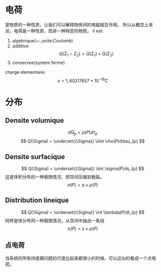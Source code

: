 # 电荷
是物质的一种性质，让我们可以解释物体间的电磁相互作用。
	所以从概念上来说，电荷是一种性质，而非一种特定的物质。
Il est:
1. algebrique(+-,unite:Coulomb)
2. additive
$$
Q(\Sigma_{1}\cap\Sigma_{2}) = Q(\Sigma_{1})+Q(\Sigma_{2})
$$
3. conservee(system ferme)

charge elementaire:
$$
e = 1,60217657 \times 10^{-19} C
$$
# 分布
## Densite volumique
$$
dQ_{p} = \rho(P)d\tau_{p}
$$
$$
Q(\Sigma) = \underset{(\Sigma)} \iiint \rho(P)d\tau_{p}
$$
## Densite surfacique
$$
Q(\Sigma) = \underset{(\Sigma)} \iint \sigma(P)ds_{p}
$$
	这是体积分布的一种极限情况，把空间压缩到极扁。
	$$
	\sigma(P) = a \times \rho(P)
	$$
## Distribution lineique
$$
Q(\Sigma) = \underset{(\Sigma)} \int \lambda(P)dl_{p}
$$	同样是体分布的一种极限情况，从空间中抽出一条线
$$
\lambda(P) = s \times \rho(P)
$$
## 点电荷
当系统的所有纬度跟问题的尺度比起来都很小的时候，可以近似的看成一个点电荷。